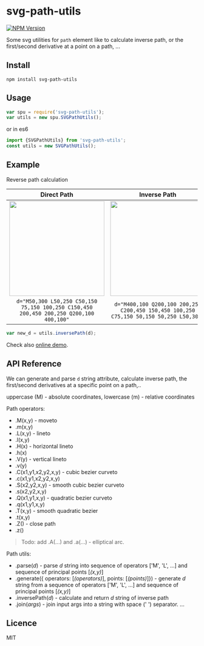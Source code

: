 # svg-path-utils
[![NPM Version](http://img.shields.io/npm/v/svg-path-utils.svg?style=flat)](https://www.npmjs.org/package/svg-path-utils)

Some svg utilities for `path` element like to calculate inverse path, or the first/second derivative at a point on a path, ...

## Install 

    npm install svg-path-utils
    
## Usage

```js
var spu = require('svg-path-utils');
var utils = new spu.SVGPathUtils();
```
or in es6
```js
import {SVGPathUtils} from 'svg-path-utils';
const utils = new SVGPathUtils();
```

## Example
Reverse path calculation

| Direct Path   | Inverse Path  |
|:-------------:|:-------------:|
| <img src="http://i.imgur.com/yiqwvS7.png" width="250"> | <img src="http://i.imgur.com/V2xjCfK.png" width="250"> |
| `d="M50,300 L50,250 C50,150 75,150 100,250 C150,450 200,450 200,250 Q200,100 400,100"`  | `d="M400,100 Q200,100 200,250 C200,450 150,450 100,250 C75,150 50,150 50,250 L50,300"`|

```js
var new_d = utils.inversePath(d);
```
Check also [online demo](http://plnkr.co/edit/rIhZfI?p=preview).

## API Reference

We can generate and parse `d` string attribute, calculate inverse path, the first/second derivatives at a specific point on a path,..

uppercase (M) - absolute coordinates, lowercase (m) - relative coordinates

Path operators: 

* .M(x,y) - moveto
* .m(x,y) 
* .L(x,y) - lineto
* .l(x,y)
* .H(x) - horizontal lineto
* .h(x)
* .V(y) - vertical lineto
* .v(y)
* .C(x1,y1,x2,y2,x,y) - cubic bezier curveto
* .c(x1,y1,x2,y2,x,y)
* .S(x2,y2,x,y) - smooth cubic bezier curveto
* .s(x2,y2,x,y)
* .Q(x1,y1,x,y) - quadratic bezier curveto
* .q(x1,y1,x,y)
* .T(x,y) - smooth quadratic bezier
* .t(x,y)
* .Z() - close path
* .z()

> Todo: add .A(...) and .a(...) - elliptical arc.

Path utils: 

* .parse(*d*) - parse *d* string into sequence of operators ['M', 'L', ...] and sequence of principal points [*(x,y)*]
* .generate({ operators: [*(operators)*], points: [*(points)*]}) - generate *d* string from a sequence of operators ['M', 'L', ...] and sequence of principal points [*(x,y)*]
* .inversePath(*d*) - calculate and return *d* string of inverse path
* .join(*args*) - join input args into a string with space (' ') separator.
...

## Licence
MIT